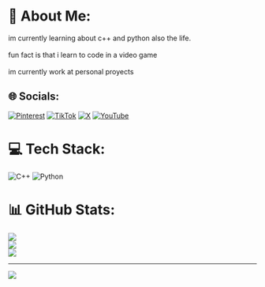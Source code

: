 # 💫 About Me:
im currently learning about c++ and python also the life. <br><br>fun fact is that i learn to code in a video game <br><br>im currently work at personal proyects<br>


## 🌐 Socials:
[![Pinterest](https://img.shields.io/badge/Pinterest-%23E60023.svg?logo=Pinterest&logoColor=white)](https://pinterest.com/andygg2002) [![TikTok](https://img.shields.io/badge/TikTok-%23000000.svg?logo=TikTok&logoColor=white)](https://tiktok.com/@andresf2002) [![X](https://img.shields.io/badge/X-black.svg?logo=X&logoColor=white)](https://x.com/@f2011andres) [![YouTube](https://img.shields.io/badge/YouTube-%23FF0000.svg?logo=YouTube&logoColor=white)](https://youtube.com/@andresf) 

# 💻 Tech Stack:
![C++](https://img.shields.io/badge/c++-%2300599C.svg?style=for-the-badge&logo=c%2B%2B&logoColor=white) ![Python](https://img.shields.io/badge/python-3670A0?style=for-the-badge&logo=python&logoColor=ffdd54)
# 📊 GitHub Stats:
![](https://github-readme-stats.vercel.app/api?username=andresfgc2002&theme=dark&hide_border=false&include_all_commits=false&count_private=false)<br/>
![](https://nirzak-streak-stats.vercel.app/?user=andresfgc2002&theme=dark&hide_border=false)<br/>
![](https://github-readme-stats.vercel.app/api/top-langs/?username=andresfgc2002&theme=dark&hide_border=false&include_all_commits=false&count_private=false&layout=compact)

---
[![](https://visitcount.itsvg.in/api?id=andresfgc2002&icon=3&color=0)](https://visitcount.itsvg.in)

<!-- Proudly created with GPRM ( https://gprm.itsvg.in ) -->